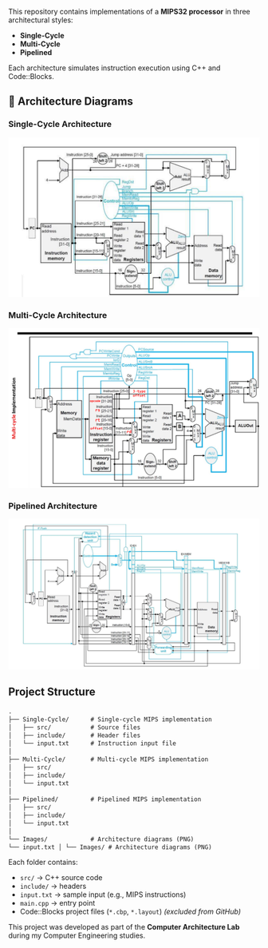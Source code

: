 This repository contains implementations of a **MIPS32 processor** in three architectural styles:
-  **Single-Cycle**
-  **Multi-Cycle**
-  **Pipelined**
  
Each architecture simulates instruction execution using C++ and Code::Blocks.

## 🧬 Architecture Diagrams

###  Single-Cycle Architecture

<img src="Images/Single-Cycle.png" alt=" Single-Cycle Architecture" width="600"/>

###  Multi-Cycle Architecture

<img src="Images/Multi-Cycle.png" alt=" Multi-Cycle Architecture Architecture" width="600"/>

###  Pipelined Architecture

<img src="Images/Pipelined.png" alt="Pipelined Architecture" width="600"/>

## Project Structure

```
.
├── Single-Cycle/      # Single-cycle MIPS implementation
│   ├── src/           # Source files
│   ├── include/       # Header files
│   └── input.txt      # Instruction input file
│
├── Multi-Cycle/       # Multi-cycle MIPS implementation
│   ├── src/
│   ├── include/
│   └── input.txt
│
├── Pipelined/         # Pipelined MIPS implementation
│   ├── src/
│   ├── include/
│   └── input.txt
│
└── Images/            # Architecture diagrams (PNG)
└── input.txt │ └── Images/ # Architecture diagrams (PNG) 
```


Each folder contains:
- `src/` → C++ source code
- `include/` → headers
- `input.txt` → sample input (e.g., MIPS instructions)
- `main.cpp` → entry point
- Code::Blocks project files (`*.cbp`, `*.layout`) *(excluded from GitHub)*


This project was developed as part of the **Computer Architecture Lab** during my Computer Engineering studies.


